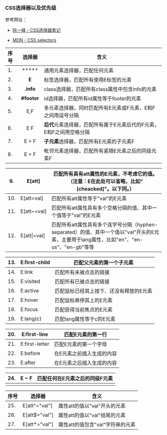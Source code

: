 ### CSS选择器以及优先级

参考网址： 
- [阮一峰 - CSS选择器笔记](http://www.ruanyifeng.com/blog/2009/03/css_selectors.html)

- [MDN - CSS selectors](https://developer.mozilla.org/zh-CN/docs/Web/Guide/CSS/Getting_started/Selectors)

   
  
| 序号 |   选择器    | 含义                                           |
| :--- | :---------: | ---------------------------------------------- |
| 1.   |    *****    | 通用元素选择器，匹配任何元素                   |
| 2.   |    **E**    | 标签选择器，匹配所有使用E标签的元素            |
| 3.   |  **.info**  | class选择器，匹配所有class属性中包含info的元素 |
| 4.   | **#footer** | id选择器，匹配所有id属性等于footer的元素       |
| 5.   | E,F    | 多元素选择器，同时匹配所有E元素或F元素，E和F之间用逗号分隔   |
| 6.   | E F    | **后代**元素选择器，匹配所有属于E元素后代的F元素，E和F之间用空格分隔 |
| 7.   | E > F  | **子元素**选择器，匹配所有E元素的子元素F                     |
| 8.   | E + F  | 毗邻元素选择器，匹配所有紧随E元素之后的同级元素F             |

| 9.   | E[att]       | 匹配所有具有att属性的E元素，不考虑它的值。（注意：E在此处可以省略，比如"[cheacked]"。以下同。） |
| ---- | ------------ | ------------------------------------------------------------ |
| 10.  | E[att=val]   | 匹配所有att属性等于"val"的E元素                              |
| 11.  | E[att~=val]  | 匹配所有att属性具有多个空格分隔的值、其中一个值等于"val"的E元素 |
| 12.  | E[att\|=val] | 匹配所有att属性具有多个连字号分隔（hyphen-separated）的值、其中一个值以"val"开头的E元素，主要用于lang属性，比如"en"、"en-us"、"en-gb"等等 |

| 13.  | E:first-child | 匹配父元素的第一个子元素                |
| ---- | ------------- | --------------------------------------- |
| 14.  | E:link        | 匹配所有未被点击的链接                  |
| 15.  | E:visited     | 匹配所有已被点击的链接                  |
| 16.  | E:active      | 匹配鼠标已经其上按下、还没有释放的E元素 |
| 17.  | E:hover       | 匹配鼠标悬停其上的E元素                 |
| 18.  | E:focus       | 匹配获得当前焦点的E元素                 |
| 19.  | E:lang(c)     | 匹配lang属性等于c的E元素                |

| 20.  | E:first-line   | 匹配E元素的第一行         |
| ---- | -------------- | ------------------------- |
| 21.  | E:first-letter | 匹配E元素的第一个字母     |
| 22.  | E:before       | 在E元素之前插入生成的内容 |
| 23.  | E:after        | 在E元素之后插入生成的内容 |

| 24.  | E ~ F | 匹配任何在E元素之后的同级F元素 |
| ---- | ----- | ------------------------------ |
|      |       |                                |

| 序号 | 选择器        | 含义                             |
| ---- | ------------- | -------------------------------- |
| 25.  | E[att^="val"] | 属性att的值以"val"开头的元素     |
| 26.  | E[att$="val"] | 属性att的值以"val"结尾的元素     |
| 27.  | E[att*="val"] | 属性att的值包含"val"字符串的元素 |
